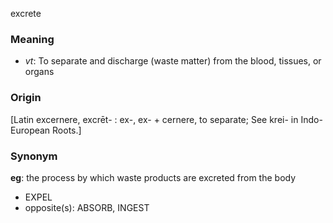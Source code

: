 excrete
### Meaning
+ _vt_: To separate and discharge (waste matter) from the blood, tissues, or organs

### Origin

[Latin excernere, excrēt- : ex-, ex- + cernere, to separate; See krei- in Indo-European Roots.]

### Synonym

__eg__: the process by which waste products are excreted from the body

+ EXPEL
+ opposite(s): ABSORB, INGEST


